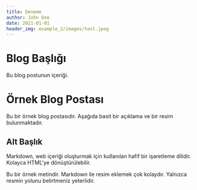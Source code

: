 ```yaml
---
title: Deneme
author: John Doe
date: 2021-01-01
header_img: example_2/images/test.jpeg
---
```

# Blog Başlığı

Bu blog postunun içeriği.


# Örnek Blog Postası

Bu bir örnek blog postasıdır. Aşağıda basit bir açıklama ve bir resim bulunmaktadır.

## Alt Başlık

Markdown, web içeriği oluşturmak için kullanılan hafif bir işaretleme dilidir. Kolayca HTML'ye dönüştürülebilir.


Bu bir örnek metindir. Markdown ile resim eklemek çok kolaydır. Yalnızca resmin yolunu belirtmeniz yeterlidir.
